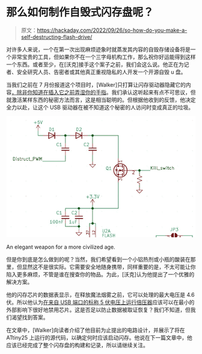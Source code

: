 # 那么如何制作自毁式闪存盘呢？

> 原文：<https://hackaday.com/2022/09/26/so-how-do-you-make-a-self-destructing-flash-drive/>

对许多人来说，一个在第一次出现麻烦迹象时就蒸发其内容的自毁存储设备将是一个非常宝贵的工具，但如果你不在一个三字母机构工作，那么祝你好运能得到这样一个东西。或者至少，在[沃克]接手这个案子之前，我们会这么说。他正在为记者、安全研究人员、告密者或其他真正重视隐私的人开发一个开源自毁 u 盘。

当我们之前在 7 月份报道这个项目时，[Walker]只打算让闪存驱动器隐藏它的内容[，除非你知道在插入它之前弄湿你的手指](https://hackaday.com/2022/07/30/usb-drive-keeps-your-secrets-as-long-as-your-fingers-are-wet/)。我们承认这听起来有点不可思议，但就激活某样东西的秘密方法而言，这是相当聪明的。但根据他收到的反馈，他决定全力以赴，让这个 USB 驱动器在被不知道这个秘密的人访问时变成真正的垃圾。

[![](img/a87772a7afab9e02bcf4be49c7e4a9e3.png)](https://hackaday.com/wp-content/uploads/2022/09/fsdflash_detail.jpg)

An elegant weapon for a more civilized age.

但是你到底是怎么做到的呢？当然，我们希望看到一个小铝热剂或小瓶的酸装在那里，但显然这不是很实际。它需要安全地随身携带，同样重要的是，不太可能让你陷入更多麻烦，不管是谁在搜查你的物品。为此，[沃克]认为他提出了一个优雅的解决方案。

他的闪存芯片的数据表显示，在释放魔法烟雾之前，它可以处理的最大电压是 4.6 伏。所以他认为[在来自 USB 端口的标称 5 伏电压上运行倍压器](https://hackaday.com/2013/08/13/retrotechtacular-understanding-a-voltage-doubler/)应该可以在最小的外部影响下很好地禁用芯片。这是否足以防止数据被取证恢复？我们不知道，但我们渴望找到答案。

在文章中，[Walker]向读者介绍了他目前为止提出的电路设计，并展示了将在 ATtiny25 上运行的源代码，以确定何时应该启动闪存。他说在下一篇文章中，他应该已经完成了整个闪存盘的构建和记录，所以请继续关注。